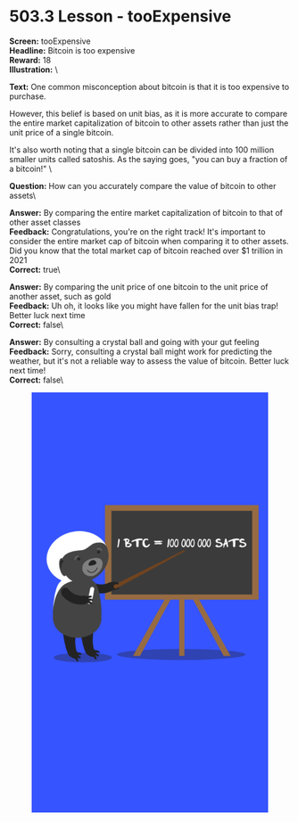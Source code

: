 # 503.3 Lesson - tooExpensive

**Screen:** tooExpensive\
**Headline:** Bitcoin is too expensive\
**Reward:** 18\
**Illustration:** \

**Text:** One common misconception about bitcoin is that it is too expensive to purchase.

However, this belief is based on unit bias, as it is more accurate to compare the entire market capitalization of bitcoin to other assets rather than just the unit price of a single bitcoin.

It&#x27;s also worth noting that a single bitcoin can be divided into 100 million smaller units called satoshis. As the saying goes, &quot;you can buy a fraction of a bitcoin!&quot;
\

**Question:** How can you accurately compare the value of bitcoin to other assets\

**Answer:** By comparing the entire market capitalization of bitcoin to that of other asset classes\
**Feedback:** Congratulations, you&#x27;re on the right track! It&#x27;s important to consider the entire market cap of bitcoin when comparing it to other assets. Did you know that the total market cap of bitcoin reached over $1 trillion in 2021\
**Correct:** true\

**Answer:** By comparing the unit price of one bitcoin to the unit price of another asset, such as gold\
**Feedback:** Uh oh, it looks like you might have fallen for the unit bias trap! Better luck next time\
**Correct:** false\

**Answer:** By consulting a crystal ball and going with your gut feeling\
**Feedback:** Sorry, consulting a crystal ball might work for predicting the weather, but it&#x27;s not a reliable way to assess the value of bitcoin. Better luck next time!\
**Correct:** false\


<figure><img src="../.gitbook/assets/503-03.png" alt=""><figcaption></figcaption></figure>


